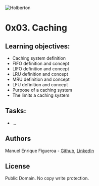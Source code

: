 ![Holberton](https://www.trinityventures.com/uploads/images/portfolio/_270xAUTO_crop_center-center/Holberton-3.png)
# 0x03. Caching

## Learning objectives: 
* Caching system definition
* FIFO definition and concept
* LIFO definition and concept
* LRU definition and concept
* MRU definition and concept
* LFU definition and concept
* Purpose of a caching system
* The limits a caching system


## Tasks:

* ...

## Authors
Manuel Enrique Figueroa - [Github](https://github.com/FicusCarica308), [LinkedIn](https://www.linkedin.com/in/manuel-figueroa-292216215)

## License
Public Domain. No copy write protection.
